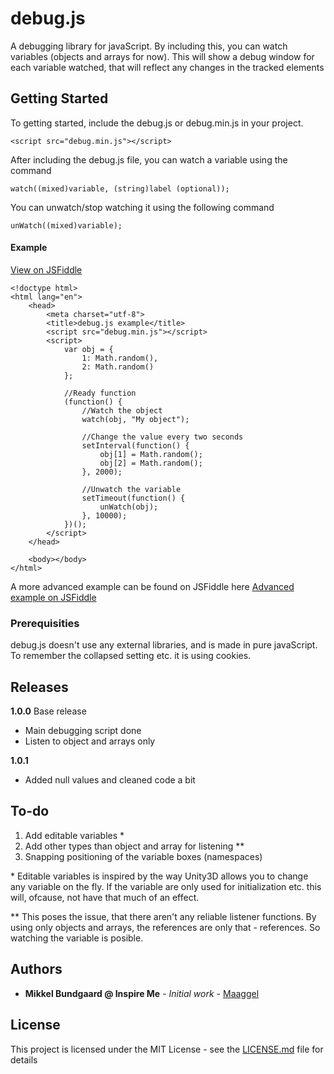 # debug.js

A debugging library for javaScript.
By including this, you can watch variables (objects and arrays for now).
This will show a debug window for each variable watched, that will reflect any changes in the tracked elements

## Getting Started

To getting started, include the debug.js or debug.min.js in your project.
```
<script src="debug.min.js"></script>
```

After including the debug.js file, you can watch a variable using the command
```
watch((mixed)variable, (string)label (optional));
```

You can unwatch/stop watching it using the following command
```
unWatch((mixed)variable);
```

#### Example
[View on JSFiddle](https://jsfiddle.net/n1et62qd/)
```
<!doctype html>
<html lang="en">
	<head>
		<meta charset="utf-8">
		<title>debug.js example</title>
		<script src="debug.min.js"></script>
		<script>
			var obj = {
				1: Math.random(),
				2: Math.random()
			};

			//Ready function
			(function() {
				//Watch the object
				watch(obj, "My object");

				//Change the value every two seconds
				setInterval(function() {
					obj[1] = Math.random();
					obj[2] = Math.random();
				}, 2000);

				//Unwatch the variable
				setTimeout(function() {
					unWatch(obj);
				}, 10000);
			})();
		</script>
	</head>

	<body></body>
</html>
```

A more advanced example can be found on JSFiddle here
[Advanced example on JSFiddle](https://jsfiddle.net/b5p23wwz/)


### Prerequisities

debug.js doesn't use any external libraries, and is made in pure javaScript.
To remember the collapsed setting etc. it is using cookies.

## Releases
<strong>1.0.0</strong> Base release
<ul>
	<li>Main debugging script done</li>
	<li>Listen to object and arrays only</li>
</ul>

<strong>1.0.1</strong> 
<ul>
	<li>Added null values and cleaned code a bit</li>
</ul>

## To-do
<ol>
	<li>Add editable variables *</li>
	<li>Add other types than object and array for listening **</li>
	<li>Snapping positioning of the variable boxes (namespaces)</li>
</ol>

\* Editable variables is inspired by the way Unity3D allows you to change any variable on the fly. If the variable are only used for initialization etc. this will, ofcause, not have that much of an effect.

\*\* This poses the issue, that there aren't any reliable listener functions. By using only objects and arrays, the references are only that - references. So watching the variable is posible.

## Authors

* **Mikkel Bundgaard @ Inspire Me** - *Initial work* - [Maaggel](https://github.com/maaggel)

## License

This project is licensed under the MIT License - see the [LICENSE.md](https://github.com/Maaggel/debug/blob/master/LICENSE) file for details